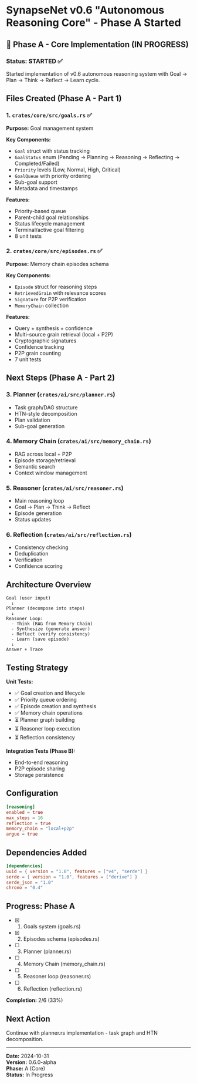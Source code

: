 # SynapseNet v0.6 "Autonomous Reasoning Core" - Phase A Started

## 🚀 Phase A - Core Implementation (IN PROGRESS)

### Status: STARTED ✅

Started implementation of v0.6 autonomous reasoning system with Goal → Plan → Think → Reflect → Learn cycle.

## Files Created (Phase A - Part 1)

### 1. `crates/core/src/goals.rs` ✅
**Purpose:** Goal management system

**Key Components:**
- `Goal` struct with status tracking
- `GoalStatus` enum (Pending → Planning → Reasoning → Reflecting → Completed/Failed)
- `Priority` levels (Low, Normal, High, Critical)
- `GoalQueue` with priority ordering
- Sub-goal support
- Metadata and timestamps

**Features:**
- Priority-based queue
- Parent-child goal relationships
- Status lifecycle management
- Terminal/active goal filtering
- 8 unit tests

### 2. `crates/core/src/episodes.rs` ✅
**Purpose:** Memory chain episodes schema

**Key Components:**
- `Episode` struct for reasoning steps
- `RetrievedGrain` with relevance scores
- `Signature` for P2P verification
- `MemoryChain` collection

**Features:**
- Query + synthesis + confidence
- Multi-source grain retrieval (local + P2P)
- Cryptographic signatures
- Confidence tracking
- P2P grain counting
- 7 unit tests

## Next Steps (Phase A - Part 2)

### 3. Planner (`crates/ai/src/planner.rs`)
- Task graph/DAG structure
- HTN-style decomposition
- Plan validation
- Sub-goal generation

### 4. Memory Chain (`crates/ai/src/memory_chain.rs`)
- RAG across local + P2P
- Episode storage/retrieval
- Semantic search
- Context window management

### 5. Reasoner (`crates/ai/src/reasoner.rs`)
- Main reasoning loop
- Goal → Plan → Think → Reflect
- Episode generation
- Status updates

### 6. Reflection (`crates/ai/src/reflection.rs`)
- Consistency checking
- Deduplication
- Verification
- Confidence scoring

## Architecture Overview

```
Goal (user input)
  ↓
Planner (decompose into steps)
  ↓
Reasoner Loop:
  - Think (RAG from Memory Chain)
  - Synthesize (generate answer)
  - Reflect (verify consistency)
  - Learn (save episode)
  ↓
Answer + Trace
```

## Testing Strategy

**Unit Tests:**
- ✅ Goal creation and lifecycle
- ✅ Priority queue ordering
- ✅ Episode creation and synthesis
- ✅ Memory chain operations
- ⏳ Planner graph building
- ⏳ Reasoner loop execution
- ⏳ Reflection consistency

**Integration Tests (Phase B):**
- End-to-end reasoning
- P2P episode sharing
- Storage persistence

## Configuration

```toml
[reasoning]
enabled = true
max_steps = 16
reflection = true
memory_chain = "local+p2p"
argue = true
```

## Dependencies Added

```toml
[dependencies]
uuid = { version = "1.0", features = ["v4", "serde"] }
serde = { version = "1.0", features = ["derive"] }
serde_json = "1.0"
chrono = "0.4"
```

## Progress: Phase A

- [x] 1. Goals system (goals.rs)
- [x] 2. Episodes schema (episodes.rs)
- [ ] 3. Planner (planner.rs)
- [ ] 4. Memory Chain (memory_chain.rs)
- [ ] 5. Reasoner loop (reasoner.rs)
- [ ] 6. Reflection (reflection.rs)

**Completion:** 2/6 (33%)

## Next Action

Continue with planner.rs implementation - task graph and HTN decomposition.

---

**Date:** 2024-10-31  
**Version:** 0.6.0-alpha  
**Phase:** A (Core)  
**Status:** In Progress

